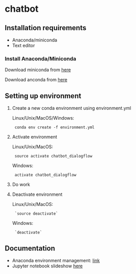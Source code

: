 # chatbot

## Installation requirements

- Anaconda/miniconda
- Text editor

### Install Anaconda/Miniconda
Download miniconda from [here](https://conda.io/miniconda.html)

Download anconda from [here](https://www.anaconda.com/download/)

## Setting up environment

1. Create a new conda environment using environment.yml

    Linux/Unix/MacOS/Windows:

        conda env create -f environment.yml

2. Activate environment

    Linux/Unix/MacOS:

        source activate chatbot_dialogflow

    Windows:

        activate chatbot_dialogflow

3. Do work

4. Deactivate environment

    Linux/Unix/MacOS:

        `source deactivate`

    Windows:

        `deactivate`

## Documentation
- Anaconda environment management: [link](https://conda.io/docs/user-guide/tasks/manage-environments.html)
- Jupyter notebook slideshow [here](https://medium.com/@mjspeck/presenting-code-using-jupyter-notebook-slides-a8a3c3b59d67)